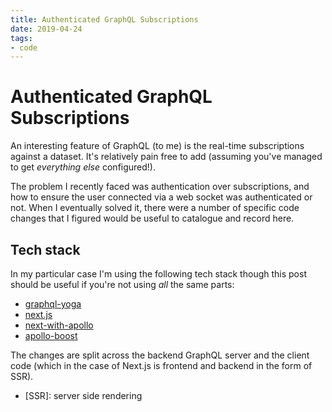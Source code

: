 ```yaml
---
title: Authenticated GraphQL Subscriptions
date: 2019-04-24
tags:
- code
---
```


# Authenticated GraphQL Subscriptions

An interesting feature of GraphQL (to me) is the real-time subscriptions against a dataset. It's relatively pain free to add (assuming you've managed to get _everything else_ configured!).

The problem I recently faced was authentication over subscriptions, and how to ensure the user connected via a web socket was authenticated or not. When I eventually solved it, there were a number of specific code changes that I figured would be useful to catalogue and record here.

<!--more-->

## Tech stack

In my particular case I'm using the following tech stack though this post should be useful if you're not using _all_ the same parts:

- [graphql-yoga](https://github.com/prisma/graphql-yoga)
- [next.js](https://github.com/zeit/next.js)
- [next-with-apollo](https://github.com/lfades/next-with-apollo#readme)
- [apollo-boost](https://github.com/apollographql/apollo-client#readme)

The changes are split across the backend GraphQL server and the client code (which in the case of Next.js is frontend and backend in the form of SSR).

* [SSR]: server side rendering